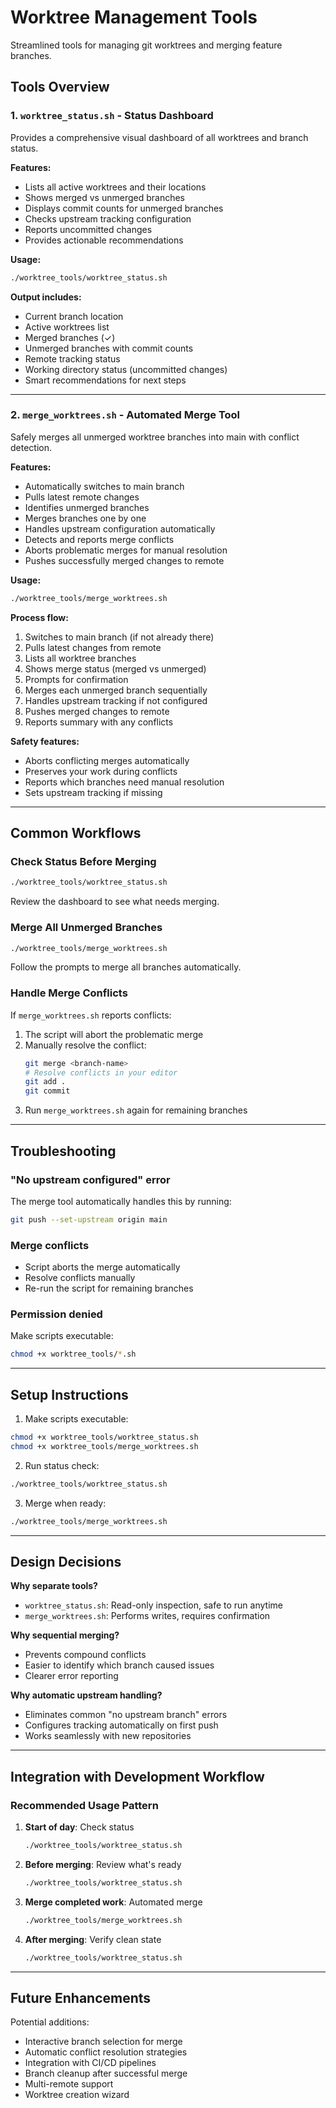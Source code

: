 # Worktree Management Tools

Streamlined tools for managing git worktrees and merging feature branches.

## Tools Overview

### 1. `worktree_status.sh` - Status Dashboard
Provides a comprehensive visual dashboard of all worktrees and branch status.

**Features:**
- Lists all active worktrees and their locations
- Shows merged vs unmerged branches
- Displays commit counts for unmerged branches
- Checks upstream tracking configuration
- Reports uncommitted changes
- Provides actionable recommendations

**Usage:**
```bash
./worktree_tools/worktree_status.sh
```

**Output includes:**
- Current branch location
- Active worktrees list
- Merged branches (✓)
- Unmerged branches with commit counts
- Remote tracking status
- Working directory status (uncommitted changes)
- Smart recommendations for next steps

---

### 2. `merge_worktrees.sh` - Automated Merge Tool
Safely merges all unmerged worktree branches into main with conflict detection.

**Features:**
- Automatically switches to main branch
- Pulls latest remote changes
- Identifies unmerged branches
- Merges branches one by one
- Handles upstream configuration automatically
- Detects and reports merge conflicts
- Aborts problematic merges for manual resolution
- Pushes successfully merged changes to remote

**Usage:**
```bash
./worktree_tools/merge_worktrees.sh
```

**Process flow:**
1. Switches to main branch (if not already there)
2. Pulls latest changes from remote
3. Lists all worktree branches
4. Shows merge status (merged vs unmerged)
5. Prompts for confirmation
6. Merges each unmerged branch sequentially
7. Handles upstream tracking if not configured
8. Pushes merged changes to remote
9. Reports summary with any conflicts

**Safety features:**
- Aborts conflicting merges automatically
- Preserves your work during conflicts
- Reports which branches need manual resolution
- Sets upstream tracking if missing

---

## Common Workflows

### Check Status Before Merging
```bash
./worktree_tools/worktree_status.sh
```
Review the dashboard to see what needs merging.

### Merge All Unmerged Branches
```bash
./worktree_tools/merge_worktrees.sh
```
Follow the prompts to merge all branches automatically.

### Handle Merge Conflicts
If `merge_worktrees.sh` reports conflicts:
1. The script will abort the problematic merge
2. Manually resolve the conflict:
   ```bash
   git merge <branch-name>
   # Resolve conflicts in your editor
   git add .
   git commit
   ```
3. Run `merge_worktrees.sh` again for remaining branches

---

## Troubleshooting

### "No upstream configured" error
The merge tool automatically handles this by running:
```bash
git push --set-upstream origin main
```

### Merge conflicts
- Script aborts the merge automatically
- Resolve conflicts manually
- Re-run the script for remaining branches

### Permission denied
Make scripts executable:
```bash
chmod +x worktree_tools/*.sh
```

---

## Setup Instructions

1. Make scripts executable:
```bash
chmod +x worktree_tools/worktree_status.sh
chmod +x worktree_tools/merge_worktrees.sh
```

2. Run status check:
```bash
./worktree_tools/worktree_status.sh
```

3. Merge when ready:
```bash
./worktree_tools/merge_worktrees.sh
```

---

## Design Decisions

**Why separate tools?**
- `worktree_status.sh`: Read-only inspection, safe to run anytime
- `merge_worktrees.sh`: Performs writes, requires confirmation

**Why sequential merging?**
- Prevents compound conflicts
- Easier to identify which branch caused issues
- Clearer error reporting

**Why automatic upstream handling?**
- Eliminates common "no upstream branch" errors
- Configures tracking automatically on first push
- Works seamlessly with new repositories

---

## Integration with Development Workflow

### Recommended Usage Pattern
1. **Start of day**: Check status
   ```bash
   ./worktree_tools/worktree_status.sh
   ```

2. **Before merging**: Review what's ready
   ```bash
   ./worktree_tools/worktree_status.sh
   ```

3. **Merge completed work**: Automated merge
   ```bash
   ./worktree_tools/merge_worktrees.sh
   ```

4. **After merging**: Verify clean state
   ```bash
   ./worktree_tools/worktree_status.sh
   ```

---

## Future Enhancements

Potential additions:
- Interactive branch selection for merge
- Automatic conflict resolution strategies
- Integration with CI/CD pipelines
- Branch cleanup after successful merge
- Multi-remote support
- Worktree creation wizard
